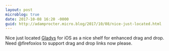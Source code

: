 ```yaml
---
layout: post
microblog: true
date: 2017-10-08 16:20 -0000
guid: http://adamprocter.micro.blog/2017/10/08/nice-just-located.html
---
```

Nice just located [Gladys](http://dctr.pro/214) for iOS as a nice shelf for enhanced drag and drop. Need @firefoxios to support drag and drop links now please.
